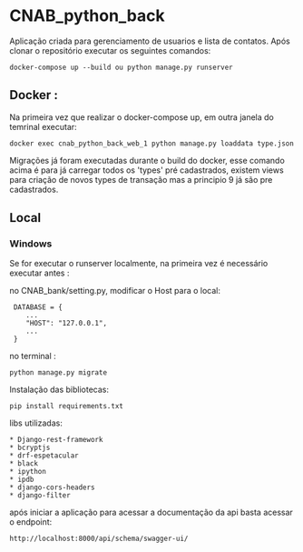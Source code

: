 # CNAB_python_back

Aplicação criada para gerenciamento de usuarios e lista de contatos. Após clonar o repositório executar os seguintes comandos:

```
docker-compose up --build ou python manage.py runserver
```

## Docker :

Na primeira vez que realizar o docker-compose up, em outra janela do temrinal executar:

```
docker exec cnab_python_back_web_1 python manage.py loaddata type.json
```

Migrações já foram executadas durante o build do docker, esse comando acima é para já carregar todos os 'types' pré cadastrados, existem views para criação de novos types de transação mas a principio 9 já são pre cadastrados.

## Local

### Windows

Se for executar o runserver localmente, na primeira vez é necessário executar antes :

no CNAB_bank/setting.py, modificar o Host para o local:

```
 DATABASE = {
    ...
    "HOST": "127.0.0.1",
    ...
 }
```

no terminal :

```
python manage.py migrate
```

Instalação das bibliotecas:

```
pip install requirements.txt
```

libs utilizadas:

```
* Django-rest-framework
* bcryptjs
* drf-espetacular
* black
* ipython
* ipdb
* django-cors-headers
* django-filter
```

após iniciar a aplicação para acessar a documentação da api basta acessar o endpoint:

```
http://localhost:8000/api/schema/swagger-ui/
```

